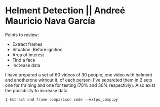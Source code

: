# Helment Detection || Andreé Mauricio Nava García
Points to review:
* Extract frames
* Situation: Before ignition
* Area of interest
* Find a face
* Increase data

I have prepared a set of 60 videos of 30 people, one video with helment and anotherone without it, of each person. I've separeted them in 2 sets one for training and one for testing (70% and 30% respectivly). Also exist the possibility to increase data.

    1 Extract and frame comparison code --exfps_comp.py
